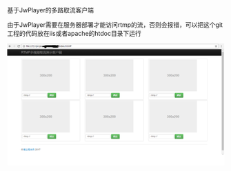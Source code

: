 
基于JwPlayer的多路取流客户端

由于JwPlayer需要在服务器部署才能访问rtmp的流，否则会报错，可以把这个git工程的代码放在iis或者apache的htdoc目录下运行

![image](https://github.com/twoconk/rtmp_multiplayer/blob/master/screenshoot/1.png)
